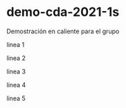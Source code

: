 # demo-cda-2021-1s
Demostración en caliente para el grupo

linea 1

linea 2

linea 3

linea 4

linea 5

